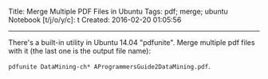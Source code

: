 Title: Merge Multiple PDF Files in Ubuntu
Tags: pdf; merge; ubuntu
Notebook [t/j/o/y/c]: t
Created: 2016-02-20 01:05:56

------

There's a built-in utility in Ubuntu 14.04 "pdfunite".
Merge multiple pdf files with it (the last one is the output file name):

`pdfunite DataMining-ch* AProgrammersGuide2DataMining.pdf`.
